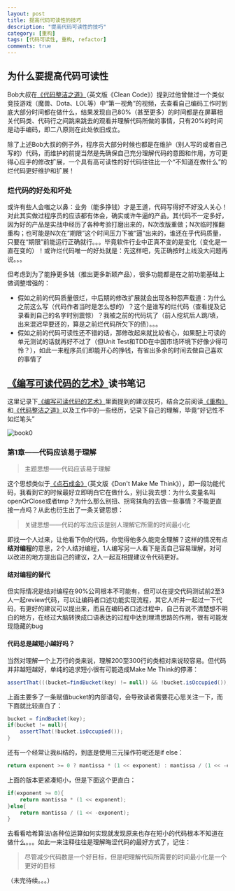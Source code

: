 ```yaml
---
layout: post
title: 提高代码可读性的技巧
description: "提高代码可读性的技巧"
category: [重构]
tags: [代码可读性, 重构, refactor]
comments: true
---
```


## 为什么要提高代码可读性
Bob大叔在[《代码整洁之道》](https://book.douban.com/subject/4199741/)（英文版《Clean Code》）提到过他曾做过一个类似竞技游戏（魔兽、Dota、LOL等）中“第一视角”的视频，去查看自己编码工作时到底大部分时间都在做什么，结果发现自己80%（甚至更多）的时间都是在屏幕相关代码类、代码行之间跳来跳去的观看并理解代码所做的事情，只有20%的时间是动手编码，即二八原则在此处依旧成立。

除了上述Bob大叔的例子外，程序员大部分时候也都是在维护（别人写的或者自己写的）代码，而维护的前提当然是先确保自己充分理解代码的意图和作用，方可更得心应手的修改扩展，一个具有高可读性的好代码往往比一个“不知道在做什么”的烂代码更好维护和扩展！

### 烂代码的好处和坏处
或许有些人会嗤之以鼻：业务（能多挣钱）才是王道，代码写得好不好没人关心！对此其实做过程序员的应该都有体会，确实或许牛逼的产品，其代码不一定多好，因为好的产品是实战中经历了各种考验打磨出来的，N次改版重做；N次临时推翻重构；也可能是N次在“期限”这个时间压力下被“逼”出来的，谁还在乎代码质量，只要在“期限”前能运行正确就行。。。毕竟软件行业中正真不变的是变化（变化是一直在变的）！或许烂代码唯一的好处就是：先这样吧，先正确按时上线没大问题再说。。。

但考虑到为了能挣更多钱（推出更多新颖产品），很多功能都是在之前功能基础上做调整增强的：

* 假如之前的代码质量很烂，中后期的修改扩展就会出现各种怨声载道：为什么之前这么写（代码作者当时是怎么想的）？这个是谁写的烂代码（查看提及记录看到自己的名字时别震惊）？我被之前的代码坑了（前人挖坑后人跳/填，出来混迟早要还的，算是之前烂代码所欠下的债）。。。
* 假如之前的代码可读性还不错的话，那修改起来就比较省心，如果配上可读的单元测试的话就再好不过了（但Unit Test和TDD在中国市场环境下好像少得可怜？），如此一来程序员们即能开心的挣钱，有省出多余的时间去做自己喜欢的事情了

## [《编写可读代码的艺术》](https://book.douban.com/subject/10797189/)读书笔记
这里记录下[《编写可读代码的艺术》](https://book.douban.com/subject/10797189/)里面提到的建议技巧，结合之前阅读[《重构》](https://book.douban.com/subject/1229923/)和[《代码整洁之道》](https://book.douban.com/subject/4199741/)以及工作中的一些经历，记录下自己的理解，毕竟“好记性不如烂笔头”

![book0](http://cejdh.img48.wal8.com/img48/533449_20151202165458/147630123253.png)

### 第1章——代码应该易于理解
> 主题思想——代码应该易于理解

这个思想类似于[《点石成金》](https://book.douban.com/subject/1827702/)（英文版《Don't Make Me Think》），即一段功能代码，我看到它的时候最好立即明白它在做什么，别让我去想：为什么变量名叫openOrClose或者tmp？为什么那么别扭、拐弯抹角的去做一些事情？不能更直接一点吗？从此也衍生出了一条关键思想：
> 关键思想——代码的写法应该是别人理解它所需的时间最小化

即找一个人过来，让他看下你的代码，你觉得他多久能完全理解？这样的情况有点**结对编程**的意思，2个人结对编程，1人编写另一人看下是否自己容易理解，对可以改进的地方提出自己的建议，2人一起互相提建议令代码更好。

#### 结对编程的替代
但实际情况是结对编程在90%公司根本不可能有，但可以在提交代码测试前2至3人一起review代码，可以让编码者口述功能实现流程，其它人听并一起过一下代码，有更好的建议可以提出来，而且在编码者口述过程中，自己有说不清楚想不明白的地方，在经过大脑转换成口语表达的过程中达到理清思路的作用，很有可能发现隐藏的bug

#### 代码总是越短小越好吗？
当然对理解一个上万行的类来说，理解200至300行的类相对来说较容易。但代码并非越短越好，单纯的追求短小很有可能造成Make Me Think的停滞：

```java
assertThat(((bucket=findBucket(key) != null)) && !bucket.isOccupied());
```

上面主要多了一条赋值bucket的内部语句，会导致读者需要花心思关注一下，而下面就比较直白了：

```java
bucket = findBucket(key);
if(bucket != null){
	assertThat(!bucket.isOccupied());
}
```

还有一个经常让我纠结的，到底是使用三元操作符呢还是if else：

```java
return exponent >= 0 ? mantissa * (1 << exponent) : mantissa / (1 << -exponent);
```

上面的版本更紧凑短小，但是下面这个更直白：

```java
if(exponent >= 0){
	return mantissa * (1 << exponent);
}else{
	return mantissa / (1 << -exponent);
}
```

去看看哈希算法\各种位运算如何实现就发现原来也存在短小的代码根本不知道在做什么。。。如此一来注释往往是理解晦涩代码的最好方式了，记住：
> 尽管减少代码数是一个好目标，但是吧理解代码所需要的时间最小化是一个更好的目标

（未完待续。。。）